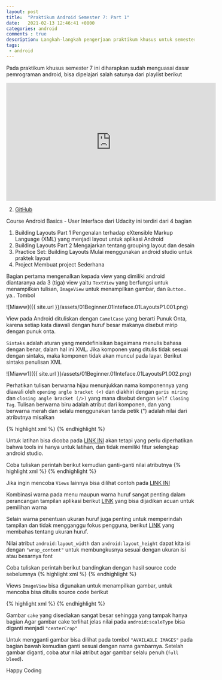 ```yaml
---
layout: post
title:  "Praktikum Android Semester 7: Part 1"
date:   2021-02-13 12:46:41 +0800
categories: android
comments : true
description: Langkah-langkah pengerjaan praktikum khusus untuk semester 7 Fakultas Teknologi Informasi, Universitas Islam Kalimantan Muhammad Arsyad Al Banjari Banjarmasin
tags: 
 - android
---
```


Pada praktikum khusus semester 7 ini diharapkan sudah menguasai dasar pemrograman android, bisa dipelajari salah satunya dari playlist berikut
<iframe width="560" height="315" src="https://www.youtube.com/watch?v=jlteXciXQJM&list=PLlBn2dsdFy7B3tXOrhBn7kfuWgSXDKXpk&index=1" frameborder="0" allow="autoplay; encrypted-media" allowfullscreen></iframe>


2. [GitHub](https://github.com/mirzayogyk/PraktekJavaWeb)

Course Android Basics - User Interface dari Udacity ini terdiri dari 4 bagian
1. Building Layouts Part 1
   Pengenalan terhadap eXtensible Markup Language (XML) yang menjadi layout untuk aplikasi Android
2. Building Layouts Part 2
    Mengajarkan tentang grouping layout dan desain
3. Practice Set: Building Layouts
    Mulai menggunakan android studio untuk praktek layout
4. Project
    Membuat project Sederhana

Bagian pertama mengenalkan kepada view yang dimiliki android diantaranya ada 3 (tiga) view yaitu `TextView` yang berfungsi untuk menampilkan tulisan, `ImageView` untuk menampilkan gambar, dan `Button`.. ya.. Tombol

![Miaww]({{ site.url }}/assets/01Beginner.01Inteface.01LayoutsP1.001.png)

View pada Android dituliskan dengan `CamelCase` yang berarti Punuk Onta, karena setiap kata diawali dengan huruf besar makanya disebut mirip dengan punuk onta.       

`Sintaks` adalah aturan yang mendefinisikan bagaimana menulis bahasa dengan benar, dalam hal ini XML. Jika komponen yang ditulis tidak sesuai dengan sintaks, maka komponen tidak akan muncul pada layar. Berikut sintaks penulisan XML

![Miaww1]({{ site.url }}/assets/01Beginner.01Inteface.01LayoutsP1.002.png)

Perhatikan tulisan berwarna hijau menunjukkan nama komponennya yang diawali oleh `opening angle bracket (<)` dan diakhiri dengan `garis miring` dan `closing angle bracket (/>)` yang mana disebut dengan `Self Closing Tag`. Tulisan berwarna biru adalah atribut dari komponen, dan yang berwarna merah dan selalu menggunakan tanda petik (") adalah nilai dari atributnya misalkan 

{% highlight xml %}
<TextView
    android:text="Ini Nilai Atribut"
/>
{% endhighlight %}

Untuk latihan bisa dicoba pada [LINK INI](http://labs.udacity.com/android-visualizer/#/android/text-view) akan tetapi yang perlu diperhatikan bahwa tools ini hanya untuk latihan, dan tidak memiliki fitur selengkap android studio. 

Coba tuliskan perintah berikut kemudian ganti-ganti nilai atributnya
{% highlight xml %}
<TextView
    android:text="Happy Birthday!"
    android:background="#9C27B0"
    android:textColor="#FFFFFF"
    android:textSize="24sp"
    android:layout_width="150dp"
    android:layout_height="75dp" />
{% endhighlight %}

Jika ingin mencoba `Views` lainnya bisa dilihat contoh pada [LINK INI](https://drive.google.com/file/d/0B5XIkMkayHgRMVljUVIyZzNmQUU/view) 

Kombinasi warna pada menu maupun warna huruf sangat penting dalam perancangan tampilan aplikasi berikut [LINK](https://material.io/guidelines/style/color.html#) yang bisa dijadikan acuan untuk pemilihan warna 

Selain warna penentuan ukuran huruf juga penting untuk memperindah tampilan dan tidak mengganggu fokus pengguna, berikut 
[LINK](https://material.io/guidelines/style/typography.html#) yang membahas tentang ukuran huruf.


Nilai atribut `android:layout_width` dan `android:layout_height` dapat kita isi dengan `"wrap_content"` untuk membungkusnya sesuai dengan ukuran isi atau besarnya font

Coba tuliskan perintah berikut bandingkan dengan hasil source code sebelumnya
{% highlight xml %}
<TextView
    android:text="Happy Birthday!"
    android:background="#9C27B0"
    android:textColor="#FFFFFF"
    android:textSize="24sp"
    android:layout_width="wrap_content"
    android:layout_height="wrap_content" />
{% endhighlight %}

Views `ImageView` bisa digunakan untuk menampilkan gambar, untuk mencoba bisa ditulis source code berikut

{% highlight xml %}
<ImageView
    android:src="@drawable/cake"
    android:layout_width="wrap_content"
    android:layout_height="wrap_content"
    android:scaleType="center"/>
{% endhighlight %}

Gambar `cake` yang disediakan sangat besar sehingga yang tampak hanya bagian Agar gambar cake terlihat jelas nilai pada `android:scaleType` bisa diganti menjadi `"centerCrop"`

Untuk mengganti gambar bisa dilihat pada tombol `"AVAILABLE IMAGES"` pada bagian bawah kemudian ganti sesuai dengan nama gambarnya. Setelah gambar diganti, coba atur nilai atribut agar gambar selalu penuh (`full bleed`).

Happy Coding
